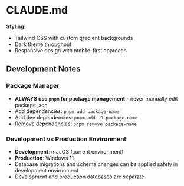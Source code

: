 # CLAUDE.md

**Styling:**
- Tailwind CSS with custom gradient backgrounds
- Dark theme throughout
- Responsive design with mobile-first approach

## Development Notes

### Package Manager
- **ALWAYS use `pnpm` for package management** - never manually edit package.json
- Add dependencies: `pnpm add package-name`
- Add dev dependencies: `pnpm add -D package-name`
- Remove dependencies: `pnpm remove package-name`

### Development vs Production Environment
- **Development**: macOS (current environment)
- **Production**: Windows 11 
- Database migrations and schema changes can be applied safely in development environment
- Development and production databases are separate

